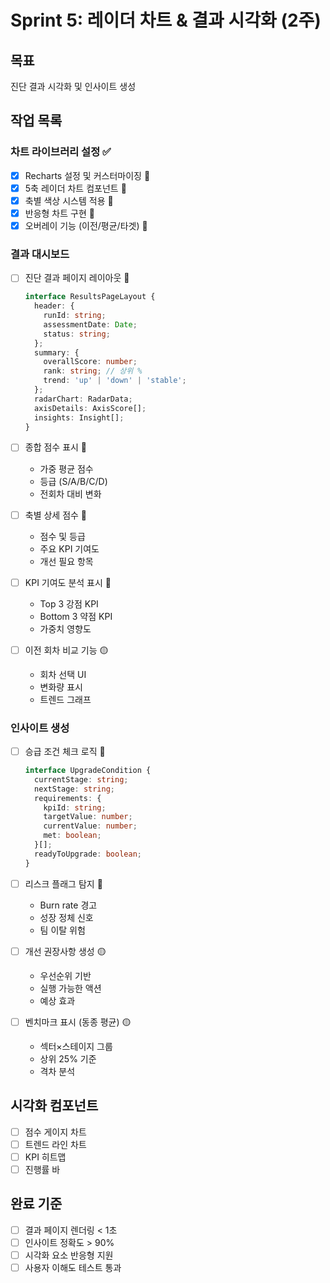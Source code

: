 # Sprint 5: 레이더 차트 & 결과 시각화 (2주)

## 목표
진단 결과 시각화 및 인사이트 생성

## 작업 목록

### 차트 라이브러리 설정 ✅
- [x] Recharts 설정 및 커스터마이징 🔴
- [x] 5축 레이더 차트 컴포넌트 🔴
- [x] 축별 색상 시스템 적용 🔴
- [x] 반응형 차트 구현 🔴
- [x] 오버레이 기능 (이전/평균/타겟) 🔴

### 결과 대시보드
- [ ] 진단 결과 페이지 레이아웃 🔴
  ```typescript
  interface ResultsPageLayout {
    header: {
      runId: string;
      assessmentDate: Date;
      status: string;
    };
    summary: {
      overallScore: number;
      rank: string; // 상위 %
      trend: 'up' | 'down' | 'stable';
    };
    radarChart: RadarData;
    axisDetails: AxisScore[];
    insights: Insight[];
  }
  ```

- [ ] 종합 점수 표시 🔴
  - 가중 평균 점수
  - 등급 (S/A/B/C/D)
  - 전회차 대비 변화

- [ ] 축별 상세 점수 🔴
  - 점수 및 등급
  - 주요 KPI 기여도
  - 개선 필요 항목

- [ ] KPI 기여도 분석 표시 🔴
  - Top 3 강점 KPI
  - Bottom 3 약점 KPI
  - 가중치 영향도

- [ ] 이전 회차 비교 기능 🟡
  - 회차 선택 UI
  - 변화량 표시
  - 트렌드 그래프

### 인사이트 생성
- [ ] 승급 조건 체크 로직 🔴
  ```typescript
  interface UpgradeCondition {
    currentStage: string;
    nextStage: string;
    requirements: {
      kpiId: string;
      targetValue: number;
      currentValue: number;
      met: boolean;
    }[];
    readyToUpgrade: boolean;
  }
  ```

- [ ] 리스크 플래그 탐지 🔴
  - Burn rate 경고
  - 성장 정체 신호
  - 팀 이탈 위험

- [ ] 개선 권장사항 생성 🟡
  - 우선순위 기반
  - 실행 가능한 액션
  - 예상 효과

- [ ] 벤치마크 표시 (동종 평균) 🟡
  - 섹터×스테이지 그룹
  - 상위 25% 기준
  - 격차 분석

## 시각화 컴포넌트
- [ ] 점수 게이지 차트
- [ ] 트렌드 라인 차트
- [ ] KPI 히트맵
- [ ] 진행률 바

## 완료 기준
- [ ] 결과 페이지 렌더링 < 1초
- [ ] 인사이트 정확도 > 90%
- [ ] 시각화 요소 반응형 지원
- [ ] 사용자 이해도 테스트 통과